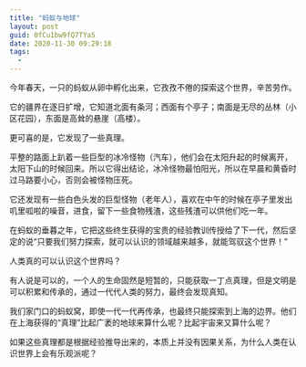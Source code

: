 ```yaml
---
title: "蚂蚁与地球"
layout: post
guid: 0fCu1bw9fQ7TYa5
date: 2020-11-30 09:29:18
tags:
  -
---
```


今年春天，一只的蚂蚁从卵中孵化出来，它孜孜不倦的探索这个世界，辛苦劳作。

它的疆界在逐日扩增，它知道北面有条河；西面有个亭子；南面是无尽的丛林（小区花园），东面是高耸的悬崖（高楼）。

更可喜的是，它发现了一些真理。

平整的路面上趴着一些巨型的冰冷怪物（汽车），他们会在太阳升起的时候离开，太阳下山的时候回来。所以它得出结论，冰冷怪物最怕阳光，所以在早晨和黄昏时过马路要小心，否则会被怪物压死。

它还发现有一些白色头发的巨型怪物（老年人），喜欢在中午的时候在亭子里发出叽里呱啦的噪音，进食，留下一些食物残渣，这些残渣可以供他们吃一年。

在蚂蚁的垂暮之年，它把这些终生获得的宝贵的经验教训传授给了下一代，然后坚定的说“只要我们努力探索，就可以认识的领域越来越多，就能驾驭这个世界！”

人类真的可以认识这个世界吗？

有人说是可以的，一个人的生命固然是短暂的，只能获取一丁点真理，但是文明是可以积累和传承的，通过一代代人类的努力，最终会发现真知。

我们家门口的蚂蚁窝，即使一代一代再传承，也最终只能探索到上海的边界。他们在上海获得的“真理”比起广袤的地球来算什么呢？比起宇宙来又算什么呢？

如果这些真理都是根据经验推导出来的，本质上并没有因果关系，为什么人类在认识世界上会有乐观派呢？
